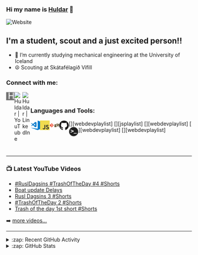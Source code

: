 ### Hi my name is [Huldar][website] 👋

![Website](https://img.shields.io/website?label=Huldar.pb.style&style=for-the-badge&url=https://huldar.pb.style/)

## I'm a student, scout and a just excited person!!

- 🌱 I’m currently studying mechanical engineering at the University of Iceland
- ☮ Scouting at Skátafélagið Vífill

### Connect with me:

[<img align="left" alt="Huldar | Website" width="22px" src="Images/H.svg" />][website]
[<img align="left" alt="Huldar | YouTube" width="22px" src="https://cdn.jsdelivr.net/npm/simple-icons@v3/icons/youtube.svg" />][youtube]
[<img align="left" alt="Huldar | LinkedIn" width="22px" src="https://cdn.jsdelivr.net/npm/simple-icons@v3/icons/linkedin.svg" />][linkedin]

[website]: https://huldar.pb.style/
[youtube]: https://youtube.com/channel/UCVo_mlGC_Y9I1ETIP_AaN6A
[linkedin]: https://linkedin.com/in/huldar-h-323417190/

<br />

### Languages and Tools:

[<img align="left" alt="Visual Studio Code" width="26px" src="https://raw.githubusercontent.com/github/explore/80688e429a7d4ef2fca1e82350fe8e3517d3494d/topics/visual-studio-code/visual-studio-code.png" />][webdevplaylist]
[<img align="left" alt="JavaScript" width="26px" src="https://raw.githubusercontent.com/github/explore/80688e429a7d4ef2fca1e82350fe8e3517d3494d/topics/javascript/javascript.png" />][jsplaylist]
[<img align="left" alt="Git" width="26px" src="https://raw.githubusercontent.com/github/explore/80688e429a7d4ef2fca1e82350fe8e3517d3494d/topics/git/git.png" />][webdevplaylist]
[<img align="left" alt="GitHub" width="26px" src="https://raw.githubusercontent.com/github/explore/78df643247d429f6cc873026c0622819ad797942/topics/github/github.png" />][webdevplaylist]
[<img align="left" alt="Terminal" width="26px" src="https://raw.githubusercontent.com/github/explore/80688e429a7d4ef2fca1e82350fe8e3517d3494d/topics/terminal/terminal.png" />][webdevplaylist]

<br />
<br />

---

### 📺 Latest YouTube Videos

<!-- YOUTUBE:START -->
- [#RuslDagsins #TrashOfTheDay #4 #Shorts](https://www.youtube.com/watch?v=ATgfqtwVYSo)
- [Boat update   Delays](https://www.youtube.com/watch?v=P8O6o9beMko)
- [Rusl Dagsins 3 #Shorts](https://www.youtube.com/watch?v=59cO3U7QQgc)
- [#TrashOfTheDay 2 #Shorts](https://www.youtube.com/watch?v=PU4xJVnZ63I)
- [Trash of the day 1st short #Shorts](https://www.youtube.com/watch?v=0X4V096AAXQ)
<!-- YOUTUBE:END -->

➡️ [more videos...](https://youtube.com/Huldar)

---

<details>
  <summary>:zap: Recent GitHub Activity</summary>

<!--START_SECTION:activity-->

1. 🗣 Commented on [#2](https://github.com/Huldar/portfolio-sass/issues/2) in [Huldar/portfolio-sass](https://github.com/Huldar/portfolio-sass)
2. ❗️ Closed issue [#2](https://github.com/Huldar/portfolio-sass/issues/2) in [Huldar/portfolio-sass](https://github.com/Huldar/portfolio-sass)
3. ❌ Closed PR [#11](https://github.com/Huldar/free-developer-resources/pull/11) in [Huldar/free-developer-resources](https://github.com/Huldar/free-developer-resources)
4. 🗣 Commented on [#11](https://github.com/Huldar/free-developer-resources/issues/11) in [Huldar/free-developer-resources](https://github.com/Huldar/free-developer-resources)
5. 🎉 Merged PR [#10](https://github.com/Huldar/free-developer-resources/pull/10) in [Huldar/free-developer-resources](https://github.com/Huldar/free-developer-resources)

<!--END_SECTION:activity-->

</details>

<details>
  <summary>:zap: GitHub Stats</summary>

<img align="left" alt="Huldar's GitHub Stats" src="https://github-readme-stats.Huldar.vercel.app/api?username=Huldar&show_icons=true&hide_border=true" />

</details>
